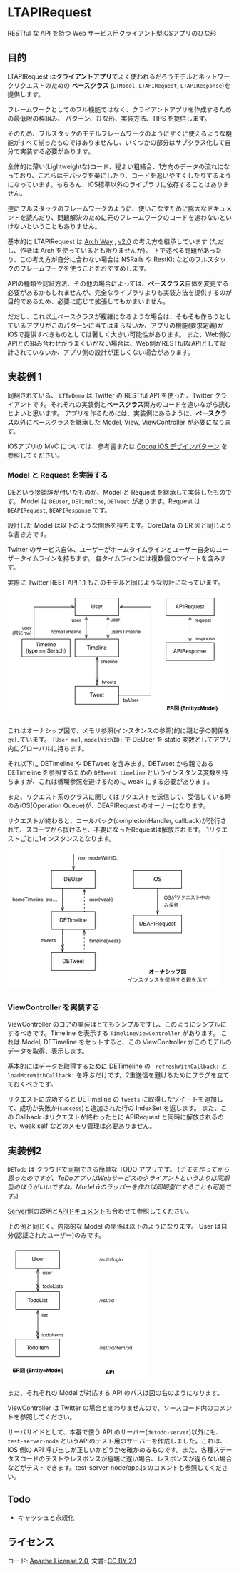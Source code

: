 LTAPIRequest
=========

RESTful な API を持つ Web サービス用クライアント型iOSアプリのひな形

## 目的

LTAPIRequest は**クライアントアプリ**でよく使われるだろうモデルとネットワークリクエストのための
**ベースクラス** (`LTModel`, `LTAPIRequest`, `LTAPIResponse`)を提供します。

フレームワークとしてのフル機能ではなく、クライアントアプリを作成するための最低限の枠組み、
パターン、ひな形、実装方法、TIPS を提供します。

そのため、フルスタックのモデルフレームワークのようにすぐに使えるような機能がすべて揃ったものではありませんし、いくつかの部分はサブクラス化して自分で実装する必要があります。

全体的に薄い(Lightweightな)コード、程よい粗結合、1方向のデータの流れになっており、これらはデバッグを楽にしたり、コードを追いやすくしたりするようになっています。もちろん、iOS標準以外のライブラリに依存することはありません。

逆にフルスタックのフレームワークのように、使いこなすために膨大なドキュメントを読んだり、問題解決のために元のフレームワークのコードを追わないといけないということもありません。

基本的に LTAPIRequest は [Arch Way](https://wiki.archlinux.org/index.php/The_Arch_Way_%28%E6%97%A5%E6%9C%AC%E8%AA%9E%29) , [v2.0](https://wiki.archlinux.org/index.php/The_Arch_Way_v2.0_%28%E6%97%A5%E6%9C%AC%E8%AA%9E%29) の考え方を継承しています (ただし、作者は Arch を使っているとも限りませんが)。
下で述べる問題があったり、この考え方が自分に合わない場合は NSRails や RestKit などのフルスタックのフレームワークを使うことをおすすめします。

APIの種類や認証方法、その他の場合によっては、**ベースクラス**自体を変更する必要があるかもしれませんが、完全なライブラリよりも実装方法を提供するのが目的であるため、必要に応じて拡張してもかまいません。

だだし、これ以上ベースクラスが複雑になるような場合は、そもそも作ろうとしているアプリがこのパターンに当てはまらないか、アプリの機能(要求定義)がiOSで提供すべきものとしては著しく大きい可能性があります。
また、Web側のAPIとの組み合わせがうまくいかない場合は、Web側がRESTfulなAPIとして設計されていないか、アプリ側の設計が正しくない場合があります。

## 実装例 1

同梱されている、 `LTTwDemo` は Twitter の RESTful API を使った、Twitter クライアントです。それぞれの実装例と**ベースクラス**両方のコードを追いながら読むとよいと思います。
アプリを作るためには、実装例にあるように、**ベースクラス**以外にベースクラスを継承した Model, View, ViewController が必要になります。

iOSアプリの MVC については、参考書または [Cocoa iOS デザインパターン](http://yusukeito.me/post/41267296089/cocoa-ios) を参照してください。

### Model と Request を実装する

DEという接頭辞が付いたものが、Model と Request を継承して実装したものです。
Model は `DEUser`, `DETimeline`, `DETweet` があります。Request は `DEAPIRequest`, `DEAPIResponse` です。

設計した Model は以下のような関係を持ちます。CoreData の ER 図と同じような書き方です。

Twitter のサービス自体、ユーザーがホームタイムラインとユーザー自身のユーザータイムラインを持ちます。
各タイムラインには複数個のツイートを含みます。

実際に Twitter REST API 1.1 もこのモデルと同じような設計になっています。

![Model Relation](LTTwDemo/model-relation.png)

これはオーナシップ図で、メモリ参照(インスタンスの参照)的に親と子の関係を示しています。
`[User me]`, `modelWithID:` で DEUser を static 変数としてアプリ内にグローバルに持ちます。

それ以下に DETimeline や DETweet を含みます。DETweet から親である DETimeline を参照するための `DETweet.timeline` というインスタンス変数を持ちますが、これは循環参照を避けるために weak にする必要があります。

また、リクエスト系のクラスに関してはリクエストを送信して、受信している時のみiOS(Operation Queue)が、DEAPIRequest のオーナーになります。

リクエストが終わると、コールバック(completionHandler, callback)が発行されて、スコープから抜けると、不要になったRequestは解放されます。
1リクエストごとに1インスタンスとなります。

![Owner](LTTwDemo/owner-ship.png)

### ViewController を実装する

ViewController のコアの実装はとてもシンプルですし、このようにシンプルにするべきです。Timeline を表示する `TimelineViewController` があります。
これは Model, DETimeline をセットすると、この ViewController がこのモデルのデータを取得、表示します。

基本的にはデータを取得するために DETimeline の `-refreshWithCallback:` と `-loadMoreWithCallback:` を呼ぶだけです。2重送信を避けるためにフラグを立てておくべきです。

リクエストに成功すると DETimeline の `tweets` に取得したツイートを追加して、成功か失敗か(`success`)と追加された行の IndexSet を返します。
また、この Callback はリクエストが終わったとに APIRequest と同時に解放されるので、weak self などのメモリ管理は必要ありません。

## 実装例2

`DETodo` は クラウドで同期できる簡単な TODO アプリです。
(_デモを作ってから思ったのですが、ToDoアプリはWebサービスのクライアントというよりは同期型のほうがいいですね。Model åのラッパーを作れば同期型にすることも可能です。_)

[Server側](DETodo/Server.md)の説明と[APIドキュメント](DETodo/api_document.md)も合わせて参照してください。

上の例と同じく、内部的な Model の関係は以下のようになります。
User は自分(認証されたユーザー)のみです。

![Model Relation](DETodo/model-relation.png)

また、それぞれの Model が対応する API のパスは図の右のようになります。

ViewController は Twitter の場合と変わりませんので、ソースコード内のコメントを参照してください。

サーバサイドとして、本番で使う API のサーバー(`detodo-server`)以外にも、`test-server-node` というAPIのテスト用のサーバーを作成しました。これは、iOS 側の API 呼び出しが正しいかどうかを確かめるものです。また、各種ステータスコードのテストやレスポンスが極端に遅い場合、レスポンスが返らない場合などがテストできます。test-server-node/app.js のコメントも参照してください。

## Todo
* キャッシュと永続化

## ライセンス

コード: [Apache License 2.0](http://www.apache.org/licenses/LICENSE-2.0.txt), 文書: [CC BY 2.1](http://creativecommons.org/licenses/by/2.1/jp/)


